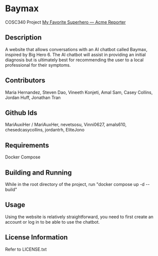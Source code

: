 # Baymax
COSC340 Project
[ My Favorite Superhero — Acme Reporter](https://www.google.com/url?sa=i&url=https%3A%2F%2Fwww.pinterest.com%2Fpin%2Fbaymax-head-cute-transparent-png-bighero6-big-hero-6-fall-out-boy-imortals--563161128382744207%2F&psig=AOvVaw2nZHDxz8lRers-k9Jqo7dq&ust=1701806743841000&source=images&cd=vfe&ved=0CBIQjRxqFwoTCLiU8rDK9oIDFQAAAAAdAAAAABAE)

## Description 
A website that allows conversations with an AI chatbot called Baymax, inspired by Big Hero 6. The AI chatbot will assist in providing an initial diagnosis but is ultimately best for recommending the user to a local professional for their symptoms.

## Contributors
Maria Hernandez, Steven Dao, Vineeth Konjeti, Amal Sam, Casey Collins, Jordan Huff, Jonathan Tran

## Github Ids
MariAuxiHer / MariAuxHer, nevetsosu, Vinni0627, amals610, chesedcasycollins, jordantrh, EliteJono 

## Requirements
Docker Compose

## Building and Running
While in the root directory of the project, run "docker compose up -d --build"

## Usage
Using the website is relatively straightforward, you need to first create an account or log in 
to be able to use the chatbot.

## License Information
Refer to LICENSE.txt
